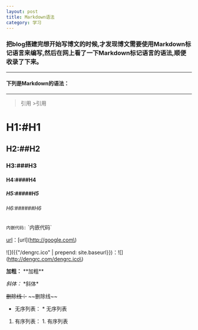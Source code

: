 ```yaml
---
layout: post
title: Markdown语法
category: 学习
---
```


### 把blog搭建完想开始写博文的时候,才发现博文需要使用Markdown标记语言来编写,然后在网上看了一下Markdown标记语言的语法,顺便收录了下来。

---

#### 下列是Markdown的语法：

---

>引用 \>引用

# H1:\#H1

## H2:\#\#H2

### H3:\#\#\#H3

#### H4:\#\#\#\#H4

##### H5:\#\#\#\#\#H5

###### H6:\#\#\#\#\#\#H6

`内嵌代码:` \`内嵌代码\`

[url](http://google.com)：\[url\]\(http://google.com\)

![]({{"/dengrc.ico" | prepend: site.baseurl}})：\!\[\]\(http://dengrc.com/dengrc.ico\)

**加粗：** \*\*加粗\*\*

*斜体：* \*斜体\*

~~删除线：~~ \~\~删除线\~\~

* 无序列表： \* 无序列表

1. 有序列表： 1. 有序列表
